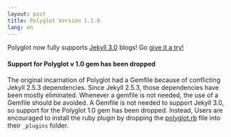 ```yaml
---
layout: post
title: Polyglot Version 1.1.0
lang: en
---
```


Polyglot now fully supports [Jekyll 3.0](https://jekyllrb.com/news/2015/10/26/jekyll-3-0-released/) blogs! Go [give it a try!](https://github.com/untra/polyglot)

#### Support for Polyglot v 1.0 gem has been dropped
The original incarnation of Polyglot had a Gemfile because of conflicting Jekyll 2.5.3 dependencies. Since Jekyll 2.5.3, those dependencies have been mostly eliminated. Whenever a gemfile is not needed, the use of a Gemfile should be avoided. A Gemfile is not needed to support Jekyll 3.0, so support for the Polyglot 1.0 gem has been dropped. Instead, Users are encouraged to install the ruby plugin by dropping the [polyglot.rb](https://github.com/untra/polyglot/blob/master/lib/polyglot.rb) file into their `_plugins` folder.
